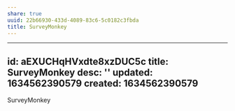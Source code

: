 ```yaml
---
share: true
uuid: 22b66930-433d-4089-83c6-5c0182c3fbda
title: SurveyMonkey
---
```

---
id: aEXUCHqHVxdte8xzDUC5c
title: SurveyMonkey
desc: ''
updated: 1634562390579
created: 1634562390579
---

SurveyMonkey
